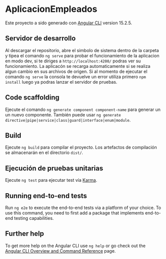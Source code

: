 # AplicacionEmpleados

Este proyecto a sido generado con [Angular CLI](https://github.com/angular/angular-cli) version 15.2.5.

## Servidor de desarrollo

Al descargar el repositorio, abre el simbolo de sistema dentro de la carpeta y tipea el comando `ng serve` para
probar el funcionamiento de la aplicacion en modo dev, si te diriges a `http://localhost:4200/` podras ver su funcionamiento. La aplicacón se recarga automaticamente si se realiza algun cambio en sus archivos de origen. Si al momento de ejecutar el comando `ng serve` la consola te devuelve un error utiliza primero `npm install` luego ya podras lanzar el servidor de pruebas.

## Code scaffolding

Ejecute el comando `ng generate component component-name` para generar un un nuevo componente. También puede usar `ng generate directive|pipe|service|class|guard|interface|enum|module`.

## Build

Ejecute `ng build` para compilar el proyecto. Los artefactos de compilación se almacenarán en el directorio `dist/`.

## Ejecución de pruebas unitarias

Ejecute `ng test` para ejecutar test vía [Karma](https://karma-runner.github.io).

## Running end-to-end tests

Run `ng e2e` to execute the end-to-end tests via a platform of your choice. To use this command, you need to first add a package that implements end-to-end testing capabilities.

## Further help

To get more help on the Angular CLI use `ng help` or go check out the [Angular CLI Overview and Command Reference](https://angular.io/cli) page.

